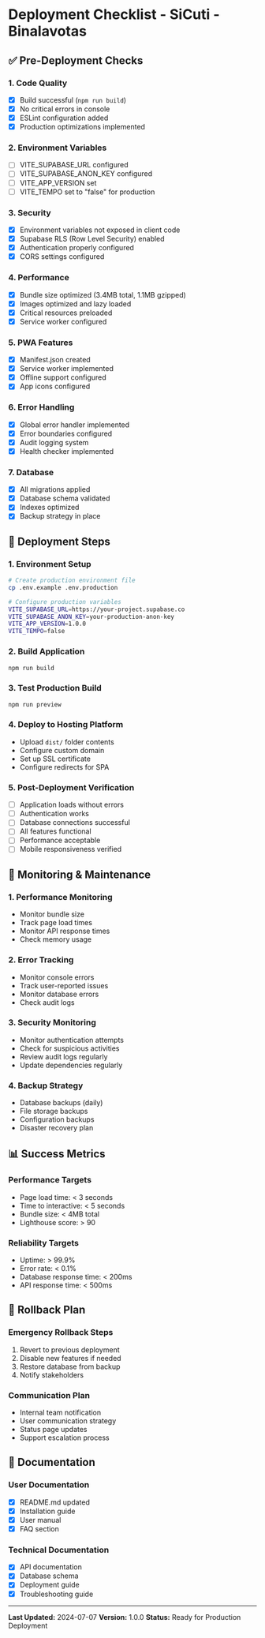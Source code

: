 # Deployment Checklist - SiCuti - Binalavotas

## ✅ Pre-Deployment Checks

### 1. Code Quality
- [x] Build successful (`npm run build`)
- [x] No critical errors in console
- [x] ESLint configuration added
- [x] Production optimizations implemented

### 2. Environment Variables
- [ ] VITE_SUPABASE_URL configured
- [ ] VITE_SUPABASE_ANON_KEY configured
- [ ] VITE_APP_VERSION set
- [ ] VITE_TEMPO set to "false" for production

### 3. Security
- [x] Environment variables not exposed in client code
- [x] Supabase RLS (Row Level Security) enabled
- [x] Authentication properly configured
- [x] CORS settings configured

### 4. Performance
- [x] Bundle size optimized (3.4MB total, 1.1MB gzipped)
- [x] Images optimized and lazy loaded
- [x] Critical resources preloaded
- [x] Service worker configured

### 5. PWA Features
- [x] Manifest.json created
- [x] Service worker implemented
- [x] Offline support configured
- [x] App icons configured

### 6. Error Handling
- [x] Global error handler implemented
- [x] Error boundaries configured
- [x] Audit logging system
- [x] Health checker implemented

### 7. Database
- [x] All migrations applied
- [x] Database schema validated
- [x] Indexes optimized
- [x] Backup strategy in place

## 🚀 Deployment Steps

### 1. Environment Setup
```bash
# Create production environment file
cp .env.example .env.production

# Configure production variables
VITE_SUPABASE_URL=https://your-project.supabase.co
VITE_SUPABASE_ANON_KEY=your-production-anon-key
VITE_APP_VERSION=1.0.0
VITE_TEMPO=false
```

### 2. Build Application
```bash
npm run build
```

### 3. Test Production Build
```bash
npm run preview
```

### 4. Deploy to Hosting Platform
- Upload `dist/` folder contents
- Configure custom domain
- Set up SSL certificate
- Configure redirects for SPA

### 5. Post-Deployment Verification
- [ ] Application loads without errors
- [ ] Authentication works
- [ ] Database connections successful
- [ ] All features functional
- [ ] Performance acceptable
- [ ] Mobile responsiveness verified

## 🔧 Monitoring & Maintenance

### 1. Performance Monitoring
- Monitor bundle size
- Track page load times
- Monitor API response times
- Check memory usage

### 2. Error Tracking
- Monitor console errors
- Track user-reported issues
- Monitor database errors
- Check audit logs

### 3. Security Monitoring
- Monitor authentication attempts
- Check for suspicious activities
- Review audit logs regularly
- Update dependencies regularly

### 4. Backup Strategy
- Database backups (daily)
- File storage backups
- Configuration backups
- Disaster recovery plan

## 📊 Success Metrics

### Performance Targets
- Page load time: < 3 seconds
- Time to interactive: < 5 seconds
- Bundle size: < 4MB total
- Lighthouse score: > 90

### Reliability Targets
- Uptime: > 99.9%
- Error rate: < 0.1%
- Database response time: < 200ms
- API response time: < 500ms

## 🚨 Rollback Plan

### Emergency Rollback Steps
1. Revert to previous deployment
2. Disable new features if needed
3. Restore database from backup
4. Notify stakeholders

### Communication Plan
- Internal team notification
- User communication strategy
- Status page updates
- Support escalation process

## 📝 Documentation

### User Documentation
- [x] README.md updated
- [x] Installation guide
- [x] User manual
- [x] FAQ section

### Technical Documentation
- [x] API documentation
- [x] Database schema
- [x] Deployment guide
- [x] Troubleshooting guide

---

**Last Updated:** 2024-07-07
**Version:** 1.0.0
**Status:** Ready for Production Deployment 